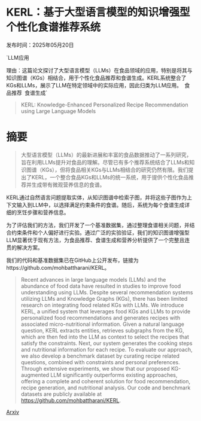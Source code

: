 # KERL：基于大型语言模型的知识增强型个性化食谱推荐系统

发布时间：2025年05月20日

`LLM应用

理由：这篇论文探讨了大型语言模型（LLMs）在食品领域的应用，特别是将其与知识图谱（KGs）相结合，用于个性化食品推荐和食谱生成。KERL系统整合了KGs和LLMs，展示了LLM在特定领域中的实际应用，因此归类为LLM应用。` `食品推荐` `食谱生成`

> KERL: Knowledge-Enhanced Personalized Recipe Recommendation using Large Language Models

# 摘要

> 大型语言模型（LLMs）的最新进展和丰富的食品数据推动了一系列研究，旨在利用LLMs提升对食品的理解。尽管已有多个推荐系统结合了LLMs和知识图谱（KGs），但将食品相关KGs与LLMs相结合的研究仍然有限。我们提出了KERL，一个整合食品KGs和LLMs的统一系统，用于提供个性化食品推荐并生成带有微观营养信息的食谱。

KERL通过自然语言问题提取实体，从知识图谱中检索子图，并将这些子图作为上下文输入到LLM中，以选择满足约束条件的食谱。随后，系统为每个食谱生成详细的烹饪步骤和营养信息。

为了评估我们的方法，我们开发了一个基准数据集，通过整理食谱相关问题，并结合约束条件和个人偏好进行实验。通过广泛的实验验证，我们的知识图谱增强型LLM显著优于现有方法，为食品推荐、食谱生成和营养分析提供了一个完整且连贯的解决方案。

我们的代码和基准数据集已在GitHub上公开发布，链接为https://github.com/mohbattharani/KERL。


> Recent advances in large language models (LLMs) and the abundance of food data have resulted in studies to improve food understanding using LLMs. Despite several recommendation systems utilizing LLMs and Knowledge Graphs (KGs), there has been limited research on integrating food related KGs with LLMs. We introduce KERL, a unified system that leverages food KGs and LLMs to provide personalized food recommendations and generates recipes with associated micro-nutritional information. Given a natural language question, KERL extracts entities, retrieves subgraphs from the KG, which are then fed into the LLM as context to select the recipes that satisfy the constraints. Next, our system generates the cooking steps and nutritional information for each recipe. To evaluate our approach, we also develop a benchmark dataset by curating recipe related questions, combined with constraints and personal preferences. Through extensive experiments, we show that our proposed KG-augmented LLM significantly outperforms existing approaches, offering a complete and coherent solution for food recommendation, recipe generation, and nutritional analysis. Our code and benchmark datasets are publicly available at https://github.com/mohbattharani/KERL.

[Arxiv](https://arxiv.org/abs/2505.14629)
